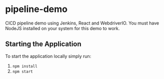 # pipeline-demo
CICD pipeline demo using Jenkins, React and WebdriverIO.  You must have NodeJS installed on your system for this demo to work.

## Starting the Application
To start the application locally simply run:
1) `npm install`
2) `npm start`

